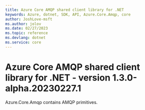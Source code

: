 ```yaml
---
title: Azure Core AMQP shared client library for .NET
keywords: Azure, dotnet, SDK, API, Azure.Core.Amqp, core
author: JoshLove-msft
ms.author: jolov
ms.date: 02/27/2023
ms.topic: reference
ms.devlang: dotnet
ms.service: core
---
```

# Azure Core AMQP shared client library for .NET - version 1.3.0-alpha.20230227.1 


Azure.Core.Amqp contains AMQP primitives. 

